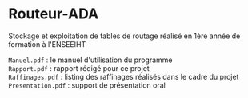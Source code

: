 # Routeur-ADA
Stockage et exploitation de tables de routage réalisé en 1ère année de formation à l'ENSEEIHT  

`Manuel.pdf` : le manuel d'utilisation du programme  
`Rapport.pdf` : rapport rédigé pour ce projet  
`Raffinages.pdf` : listing des raffinages réalisés dans le cadre du projet  
`Presentation.pdf` : support de présentation oral  
